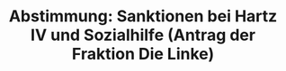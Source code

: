 ---
abstimmung:
  abstimmung: 1
  bundestagssitzung: 42
  legislaturperiode: 19
categories:
- Todo
data:
- title: Abstimmungsergebnis 20180628_1-data.pdf
  url: /res/2021-btw/abstimmungsergebnisse/20180628_1-data.pdf
- title: Abstimmungsergebnis 20180628_1_xls-data.xls
  url: /res/2021-btw/abstimmungsergebnisse/20180628_1_xls-data.xls
- title: Abstimmungsergebnis 20180628_1_xls-datacsv
  url: /res/2021-btw/abstimmungsergebnisse/csv/20180628_1_xls-datacsv
ergebnis:
  afd:
    enthaltung: 0
    gesamt: 92
    ja: 84
    nein: 0
    nichtabgegeben: 8
    ungueltig: 0
  bü90/gr:
    enthaltung: 0
    gesamt: 67
    ja: 0
    nein: 62
    nichtabgegeben: 5
    ungueltig: 0
  cdu/csu:
    enthaltung: 0
    gesamt: 246
    ja: 232
    nein: 0
    nichtabgegeben: 14
    ungueltig: 0
  die linke.:
    enthaltung: 0
    gesamt: 69
    ja: 0
    nein: 64
    nichtabgegeben: 5
    ungueltig: 0
  fdp:
    enthaltung: 0
    gesamt: 80
    ja: 75
    nein: 0
    nichtabgegeben: 5
    ungueltig: 0
  file: 20180628_1_xls-data.xls
  fraktionslos:
    enthaltung: 0
    gesamt: 2
    ja: 2
    nein: 0
    nichtabgegeben: 0
    ungueltig: 0
  spd:
    enthaltung: 1
    gesamt: 153
    ja: 141
    nein: 0
    nichtabgegeben: 11
    ungueltig: 0
layout: abstimmung
links:
- title: Link zu bundestag.de
  url: https://www.bundestag.de/parlament/plenum/abstimmung/abstimmung?id=526
preview: 'Deutscher Bundestag


  42. Sitzung des Deutschen Bundestages

  am Donnerstag, 28. Juni 2018


  Endgültiges Ergebnis der Namentlichen Abstimmung Nr. 1


  Beschlussempfehlung des Ausschusses für Arbeit und Soziales (11. Ausschuss) zu dem

  Antrag der Abgeordneten Katja Kipping, Sabine Zimmermann (Zwickau), Matthias W.

  Birkwald, weiterer Abgeordneter und der Fraktion DIE LINKE.

  Sanktionen bei Hartz IV und Leistungseinschränkungen bei der Sozialhilfe abschaffen

  Drs. 19/103 und 19/2748'
tags:
- Todo
title: 'Abstimmung: Sanktionen bei Hartz IV und Sozialhilfe (Antrag der Fraktion Die
  Linke)'
---